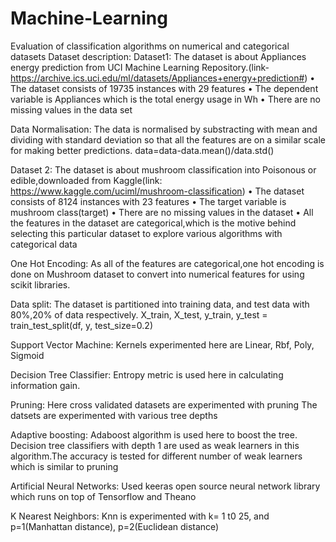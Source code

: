 # Machine-Learning
Evaluation of classification algorithms on numerical and categorical datasets
Dataset description:
Dataset1: The dataset is about Appliances energy prediction from UCI Machine Learning Repository.(link- https://archive.ics.uci.edu/ml/datasets/Appliances+energy+prediction#)
•	The dataset consists of 19735 instances with 29 features
•	The dependent variable is Appliances which is the total energy usage in Wh
•	There are no missing values in the data set

Data Normalisation: The data is normalised by substracting with mean and dividing with standard deviation so that all the features are on a similar scale for making better predictions.
data=data-data.mean()/data.std()

Dataset 2: The dataset is about mushroom classification into Poisonous or edible,downloaded from Kaggle(link: https://www.kaggle.com/uciml/mushroom-classification)
•	The dataset consists of 8124 instances with 23 features
•	The target variable is mushroom class(target)
•	There are no missing values in the dataset
•	All the features in the dataset are categorical,which is the motive behind selecting this particular dataset to explore various algorithms with categorical data

One Hot Encoding: As all of the features are categorical,one hot encoding is done on Mushroom dataset to convert into numerical features for using scikit libraries.

Data split: The dataset is partitioned into training data, and test data with 80%,20% of data respectively.
X_train, X_test, y_train, y_test = train_test_split(df, y, test_size=0.2)

Support Vector Machine:
Kernels experimented here are Linear, Rbf, Poly, Sigmoid

Decision Tree Classifier: Entropy metric is used here in calculating information gain.

Pruning: Here cross validated datasets are experimented with pruning
The datsets are experimented with various tree depths

Adaptive boosting: Adaboost algorithm is used here to boost the tree. Decision tree classifiers with depth 1 are used as weak learners in this algorithm.The accuracy is tested for different number of weak learners which is similar to pruning

Artificial Neural Networks: Used keeras open source neural network library which runs on top of Tensorflow and Theano 

K Nearest Neighbors: Knn is experimented with k= 1 t0 25, and p=1(Manhattan distance), p=2(Euclidean distance)
